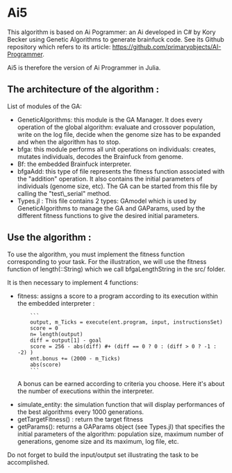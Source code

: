 # Ai5

This algorithm is based on Ai Pogrammer: an Ai developed in C# by Kory Becker using Genetic Algorithms to generate brainfuck code.
See its Github repository which refers to its article: https://github.com/primaryobjects/AI-Programmer.

Ai5 is therefore the version of Ai Programmer in Julia.

## The architecture of the algorithm : 

 List of modules of the GA:
 <ul>
<li>GeneticAlgorithms: this module is the GA Manager. It does every operation of the global algorithm: evaluate and crossover population, write on the log file, decide when the genome size has to be expanded and when the algorithm has to stop.</li>
<li>bfga: this module performs all unit operations on individuals: creates, mutates individuals, decodes the Brainfuck from genome.</li>
<li>Bf: the embedded Brainfuck interpreter. </li>
<li>bfgaAdd: this type of file represents the fitness function associated with the "addition" operation. It also contains the initial parameters of individuals (genome size, etc). The GA can be started from this file by calling the "test\_serial" method.</li>
<li>Types.jl : This file contains 2 types: GAmodel which is used by GeneticAlgorithms to manage the GA and GAParams, used by the different fitness functions to give the desired initial parameters.</li>
</ul>

## Use the algorithm : 
To use the algorithm, you must implement the fitness function corresponding to your task. For the illustration, we will use the fitness function of length(::String) which we call bfgaLengthString in the src/ folder.

It is then necessary to implement 4 functions:
<ul>
<li>fitness: assigns a score to a program according to its execution within the embedded interpreter :
	
		```
		output, m_Ticks = execute(ent.program, input, instructionsSet)
		score = 0
		n= length(output)
		diff = output[1] - goal
		score = 256 - abs(diff) #+ (diff == 0 ? 0 : (diff > 0 ? -1 : -2) )
		ent.bonus += (2000 - m_Ticks)
		abs(score)
		```
		
A bonus can be earned according to criteria you choose. Here it's about the number of executions within the interpreter.</li>
<li>simulate_entity: the simulation function that will display performances of the best algorithms every 1000 generations.</li>
<li>getTargetFitness() : return the target fitness</li>
<li>getParams(): returns a GAParams object (see Types.jl) that specifies the initial parameters of the algorithm: population size, maximum number of generations, genome size and its maximum, log file, etc.</li>
</ul>

Do not forget to build the input/output set illustrating the task to be accomplished.
	

